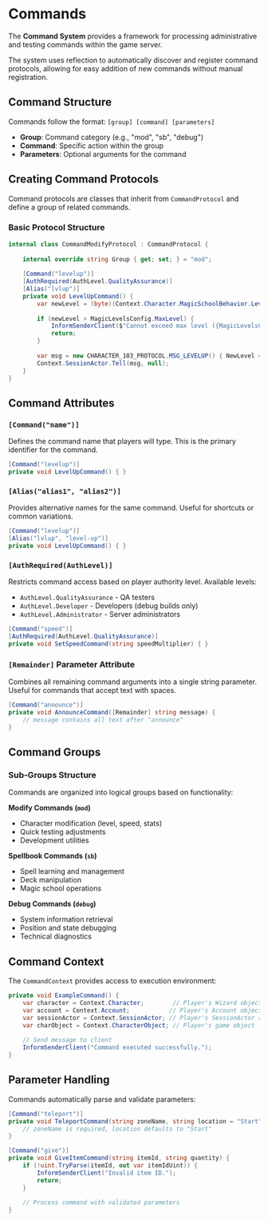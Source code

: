 # Commands

The **Command System** provides a framework for processing administrative and testing commands within the game server.

The system uses reflection to automatically discover and register command protocols, allowing for easy addition of new commands without manual registration.

## Command Structure

Commands follow the format: `[group] [command] [parameters]`

- **Group**: Command category (e.g., "mod", "sb", "debug")
- **Command**: Specific action within the group
- **Parameters**: Optional arguments for the command

## Creating Command Protocols

Command protocols are classes that inherit from `CommandProtocol` and define a group of related commands.

### Basic Protocol Structure

```csharp
internal class CommandModifyProtocol : CommandProtocol {
    
    internal override string Group { get; set; } = "mod";
    
    [Command("levelup")]
    [AuthRequired(AuthLevel.QualityAssurance)]
    [Alias("lvlup")]
    private void LevelUpCommand() {
        var newLevel = (byte)(Context.Character.MagicSchoolBehavior.Level + 1);
        
        if (newLevel > MagicLevelsConfig.MaxLevel) {
            InformSenderClient($"Cannot exceed max level ({MagicLevelsConfig.MaxLevel}).");
            return;
        }
        
        var msg = new CHARACTER_103_PROTOCOL.MSG_LEVELUP() { NewLevel = newLevel };
        Context.SessionActor.Tell(msg, null);
    }
}
```

## Command Attributes

### `[Command("name")]`
Defines the command name that players will type. This is the primary identifier for the command.

```csharp
[Command("levelup")]
private void LevelUpCommand() { }
```

### `[Alias("alias1", "alias2")]`
Provides alternative names for the same command. Useful for shortcuts or common variations.

```csharp
[Command("levelup")]
[Alias("lvlup", "level-up")]
private void LevelUpCommand() { }
```

### `[AuthRequired(AuthLevel)]`
Restricts command access based on player authority level. Available levels:
- `AuthLevel.QualityAssurance` - QA testers
- `AuthLevel.Developer` - Developers (debug builds only)
- `AuthLevel.Administrator` - Server administrators

```csharp
[Command("speed")]
[AuthRequired(AuthLevel.QualityAssurance)]
private void SetSpeedCommand(string speedMultiplier) { }
```

### `[Remainder]` Parameter Attribute
Combines all remaining command arguments into a single string parameter. Useful for commands that accept text with spaces.

```csharp
[Command("announce")]
private void AnnounceCommand([Remainder] string message) {
    // message contains all text after "announce"
}
```

## Command Groups

### Sub-Groups Structure
Commands are organized into logical groups based on functionality:

**Modify Commands (`mod`)**
- Character modification (level, speed, stats)
- Quick testing adjustments
- Development utilities

**Spellbook Commands (`sb`)**
- Spell learning and management
- Deck manipulation
- Magic school operations

**Debug Commands (`debug`)** 
- System information retrieval
- Position and state debugging
- Technical diagnostics

## Command Context

The `CommandContext` provides access to execution environment:

```csharp
private void ExampleCommand() {
    var character = Context.Character;        // Player's Wizard object
    var account = Context.Account;           // Player's Account object
    var sessionActor = Context.SessionActor; // Player's SessionActor reference
    var charObject = Context.CharacterObject; // Player's game object
    
    // Send message to client
    InformSenderClient("Command executed successfully.");
}
```

## Parameter Handling

Commands automatically parse and validate parameters:

```csharp
[Command("teleport")]
private void TeleportCommand(string zoneName, string location = "Start") {
    // zoneName is required, location defaults to "Start"
}

[Command("give")]
private void GiveItemCommand(string itemId, string quantity) {
    if (!uint.TryParse(itemId, out var itemIdUint)) {
        InformSenderClient("Invalid item ID.");
        return;
    }
    
    // Process command with validated parameters
}
```